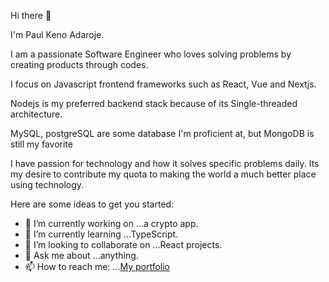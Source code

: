Hi there 👋

I'm Paul Keno Adaroje.

I am a passionate Software Engineer who loves solving problems by creating products through codes.

I focus on Javascript frontend frameworks such as React, Vue and Nextjs.

Nodejs is my preferred backend stack because of its Single-threaded architecture.

MySQL, postgreSQL are some database I'm proficient at, but MongoDB is still my favorite

I have passion for technology and how it solves specific problems daily. Its my desire to contribute my quota to making the world a much better place using technology.

Here are some ideas to get you started:

- 🔭 I’m currently working on ...a crypto app.
- 🌱 I’m currently learning ...TypeScript.
- 👯 I’m looking to collaborate on ...React projects.
- 💬 Ask me about ...anything.
- 📫 How to reach me: ...[My portfolio](https://paulkeno.netlify.app/)
